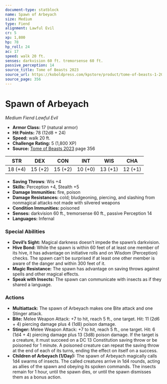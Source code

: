 ```yaml
---
document-type: statblock
name: Spawn of Arbeyach
size: Medium
type: Fiend
alignment: Lawful Evil
cr: 5
xp: 1,800
hp: 78
hp_roll: 24
ac: 17
speed: walk 20 ft.
senses: darkvision 60 ft. tremorsense 60 ft. 
passive_perception: 14
source_title: Tome of Beasts 2023
source_url: https://koboldpress.com/kpstore/product/tome-of-beasts-1-2023-edition/
source_page: 356
---
```


# Spawn of Arbeyach

*Medium* *Fiend* *Lawful Evil*

- **Armor Class:** 17 (natural armor)
- **Hit Points:** 78 (12d8 + 24)
- **Speed:** walk 20 ft.
- **Challenge Rating:** 5 (1,800 XP)
- **Source:** [Tome of Beasts 2023](https://koboldpress.com/kpstore/product/tome-of-beasts-1-2023-edition/) page 356

| STR | DEX | CON | INT | WIS | CHA |
| --- | --- | --- | --- | --- | --- |
| 18 (+4) | 15 (+2) | 15 (+2) | 10 (+0) | 13 (+1) | 12 (+1) |

- **Saving Throws**: Wis +4
- **Skills:** Perception +4, Stealth +5
- **Damage Immunities:** fire, poison
- **Damage Resistances:** cold; bludgeoning, piercing, and slashing from nonmagical attacks not made with silvered weapons
- **Condition Immunities:** poisoned
- **Senses:** darkvision 60 ft., tremorsense 60 ft., passive Perception 14
- **Languages:** Infernal

### Special Abilities

- **Devil’s Sight:** Magical darkness doesn’t impede the spawn’s darkvision.
- **Hive Bond:** While the spawn is within 60 feet of at least one member of its hive, it has advantage on initiative rolls and on Wisdom (Perception) checks. The spawn can’t be surprised if at least one other member is aware of the danger and within 300 feet of it.
- **Magic Resistance:** The spawn has advantage on saving throws against spells and other magical effects.
- **Speak with Insects:** The spawn can communicate with insects as if they shared a language.

### Actions

- **Multiattack:** The spawn of Arbeyach makes one Bite attack and one Stinger attack.
- **Bite:** Melee Weapon Attack: +7 to hit, reach 5 ft., one target. Hit: 11 (2d6 + 4) piercing damage plus 4 (1d8) poison damage.
- **Stinger:** Melee Weapon Attack: +7 to hit, reach 5 ft., one target. Hit: 6 (1d4 + 4) piercing damage plus 13 (3d8) poison damage. If the target is a creature, it must succeed on a DC 13 Constitution saving throw or be poisoned for 1 minute. A poisoned creature can repeat the saving throw at the end of each of its turns, ending the effect on itself on a success.
- **Children of Arbeyach (1/Day):** The spawn of Arbeyach magically calls 1d4 swarms of insects. The called creatures arrive in 1d4 rounds, acting as allies of the spawn and obeying its spoken commands. The insects remain for 1 hour, until the spawn dies, or until the spawn dismisses them as a bonus action.
